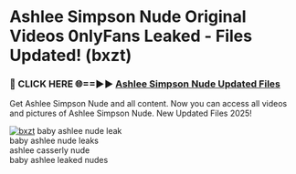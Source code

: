 # Ashlee Simpson Nude Original Videos 0nlyFans Leaked - Files Updated! (bxzt)

<h3>🔴 CLICK HERE 🌐==►► <a href="https://tinyurl.com/yrmya6cz" rel="nofollow">Ashlee Simpson Nude Updated Files</a></h3>

Get Ashlee Simpson Nude and all content. Now you can access all videos and pictures of Ashlee Simpson Nude. New Updated Files 2025!

[![bxzt](https://i.imgur.com/FMdXYCs.gif)](https://tinyurl.com/yrmya6cz)
baby ashlee nude leak<br>
baby ashlee nude leaks<br>
ashlee casserly nude<br>
baby ashlee leaked nudes
